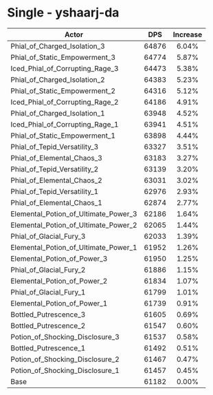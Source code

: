 # Single - yshaarj-da
| Actor | DPS | Increase |
|---|:---:|:---:|
|Phial_of_Charged_Isolation_3|64876|6.04%|
|Phial_of_Static_Empowerment_3|64774|5.87%|
|Iced_Phial_of_Corrupting_Rage_3|64473|5.38%|
|Phial_of_Charged_Isolation_2|64383|5.23%|
|Phial_of_Static_Empowerment_2|64316|5.12%|
|Iced_Phial_of_Corrupting_Rage_2|64186|4.91%|
|Phial_of_Charged_Isolation_1|63948|4.52%|
|Iced_Phial_of_Corrupting_Rage_1|63941|4.51%|
|Phial_of_Static_Empowerment_1|63898|4.44%|
|Phial_of_Tepid_Versatility_3|63327|3.51%|
|Phial_of_Elemental_Chaos_3|63183|3.27%|
|Phial_of_Tepid_Versatility_2|63139|3.20%|
|Phial_of_Elemental_Chaos_2|63031|3.02%|
|Phial_of_Tepid_Versatility_1|62976|2.93%|
|Phial_of_Elemental_Chaos_1|62874|2.77%|
|Elemental_Potion_of_Ultimate_Power_3|62186|1.64%|
|Elemental_Potion_of_Ultimate_Power_2|62065|1.44%|
|Phial_of_Glacial_Fury_3|62033|1.39%|
|Elemental_Potion_of_Ultimate_Power_1|61952|1.26%|
|Elemental_Potion_of_Power_3|61950|1.25%|
|Phial_of_Glacial_Fury_2|61886|1.15%|
|Elemental_Potion_of_Power_2|61834|1.07%|
|Phial_of_Glacial_Fury_1|61799|1.01%|
|Elemental_Potion_of_Power_1|61739|0.91%|
|Bottled_Putrescence_3|61605|0.69%|
|Bottled_Putrescence_2|61547|0.60%|
|Potion_of_Shocking_Disclosure_3|61537|0.58%|
|Bottled_Putrescence_1|61492|0.51%|
|Potion_of_Shocking_Disclosure_2|61467|0.47%|
|Potion_of_Shocking_Disclosure_1|61457|0.45%|
|Base|61182|0.00%|
